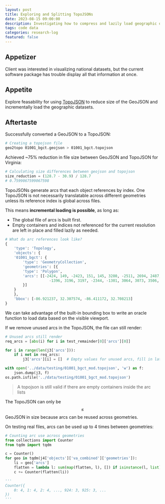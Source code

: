 ```yaml
---
layout: post
title: Exploring and Splitting TopoJSONs
date: 2023-08-15 09:00:00
description: Investigating how to compress and lazily load geographic datasets using TopoJSON for scalable visualization.
tags: code data
categories: research-log
featured: false
---
```


## Appetizer
Client was interested in visualizing national datasets, but the current
software package has trouble display all that information at once.

## Appetite
Explore feasability for using [TopoJSON](https://github.com/topojson/topojson) to reduce size of the GeoJSON and incrementally load the geographic datasets.


## Aftertaste
Successfully converted a GeoJSON to a TopoJSON:

```bash
# Creating a topojson file
geo2topo 01001_bgct.geojson > 01001_bgct.topojson
```

Achieved ~75% reduction in file size between GeoJSON and TopoJSON for Virginia:

```python
# Calculating size differences between geojson and topojson
size_reduction = (128.7 - 30.9) / 128.7
# 0.7599067599067598
```

TopoJSONs generate arcs that each object references by index. One TopoJSON is not necessarily translatable across different geometries unless its reference index is global across files.  

This means **incremental loading is possible**, as long as:
- The global file of arcs is built first.
- Empty containers and indices not referenced for the current resolution are left in place and filled lazily as needed.

```python
# What do arc references look like?
{
    'type': 'Topology',
    'objects': {
    '01001_bgct': {
        'type': 'GeometryCollection',
        'geometries': [{
        'type': 'Polygon',
        'arcs': [[-2424, 149, -2423, 151, 145, 3280, -2511, 2694, 2487, -626, 2488,
                    -1396, 3196, 3197, -2344, -1301, 3064, 3073, 3506, 3510, 3512, 3515, ...]]
        }]
    }
    },
    'bbox': [-86.921237, 32.307574, -86.411172, 32.708213]
}
```

We can take advantage of the built-in bounding box to write an oracle function to load data based on the visible viewport.

If we remove unused arcs in the TopoJSON, the file can still render:

```python
# Unused arcs still render
req_arcs = [abs(i) for i in test_remainder[0]['arcs'][0]]

for i in range(len(j3['arcs'])):
    if i not in req_arcs:
        j3['arcs'][i] = []  # Empty values for unused arcs, fill in later

with open('../data/testing/01001_bgct_mod.topojson', 'w') as f:
    json.dump(j3, f)
os.path.isfile('../data/testing/01001_bgct_mod.topojson')
```

>A topojson is still valid if there are empty containers inside the arc lists

The TopoJSON can only be $$\leq$$ GeoJSON in size because arcs can be reused across geometries.  

On testing real files, arcs can be used up to 4 times between geometries:

```python
# Counting arc use across geometries
from collections import Counter
from tqdm import tqdm

c = Counter()
for geo in tqdm(j4['objects']['va_combined']['geometries']):
    li = geo['arcs']
    flatten = lambda l: sum(map(flatten, l), []) if isinstance(l, list) else [l]
    c += Counter(flatten(li))

'''
Counter({
    0: 4, 1: 4, 2: 4, ..., 924: 3, 925: 3, ...
})
'''
```
